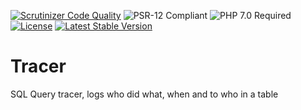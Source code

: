 [![Scrutinizer Code Quality](https://scrutinizer-ci.com/g/HexMakina/Tracer/badges/quality-score.png?b=main)](https://scrutinizer-ci.com/g/HexMakina/Tracer/?branch=main)
<img src="https://img.shields.io/badge/PSR-12-brightgreen" alt="PSR-12 Compliant" />
<img src="https://img.shields.io/badge/PHP-7.0-brightgreen" alt="PHP 7.0 Required" />
[![License](http://poser.pugx.org/hexmakina/tracer/license)](https://packagist.org/packages/hexmakina/tracer)
[![Latest Stable Version](http://poser.pugx.org/hexmakina/tracer/v)](https://packagist.org/packages/hexmakina/tracer)

# Tracer
SQL Query tracer, logs who did what, when and to who in a table
